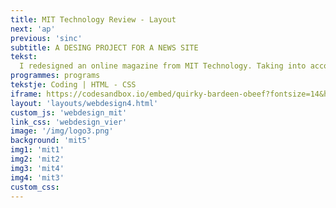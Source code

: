 ```yaml
---
title: MIT Technology Review - Layout
next: 'ap'
previous: 'sinc'
subtitle: A DESING PROJECT FOR A NEWS SITE
tekst:
  I redesigned an online magazine from MIT Technology. Taking into account the mobile first principle, it is necessary to start designing for smartphones and afterwards for computers. The prominent colors in this design are white and black, because in my opinion they fit perfect together as they are opposites of each other. Furthermore I used a sidebar on the desktop version to easily navigate to other interesting articles.
programmes: programs
tekstje: Coding | HTML - CSS
iframe: https://codesandbox.io/embed/quirky-bardeen-obeef?fontsize=14&hidenavigation=1&theme=dark
layout: 'layouts/webdesign4.html'
custom_js: 'webdesign_mit'
link_css: 'webdesign_vier'
image: '/img/logo3.png'
background: 'mit5'
img1: 'mit1'
img2: 'mit2'
img3: 'mit4'
img4: 'mit3'
custom_css:
---
```

